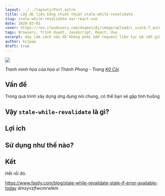 ```yaml
---
layout: ../../layouts/Post.astro
title: Lấy dữ liệu bằng chiến thuật stale-while-revalidate
slug: stale-while-revalidate-swr-react-vue
date: 2020-03-01
cover: https://res.cloudinary.com/duqeezi8j/image/upload/c_scale,f_auto,w_1000/v1583047037/ehkoo/80542220.jpg
tags: Browsers, Trình duyệt, JavaScript, React, Vue
excerpt: Hay làm cách nào để không phải bắn request liên tục mà vẫn giữ cho ứng dụng luôn tươi mới.
author: kcjpop
draft: true
---
```


![](https://res.cloudinary.com/duqeezi8j/image/upload/c_scale,f_auto,w_1000/v1583047037/ehkoo/80542220.jpg)

_Tranh minh họa của họa sĩ Thành Phong - Trang [K0 Còi](https://www.facebook.com/k0.coi/)_

## Vấn đề

Trong quá trình xây dựng ứng dụng nói chung, có thể bạn sẽ gặp tình huống

## Vậy `stale-while-revalidate` là gì?

## Lợi ích

## Sử dụng như thế nào?

## Kết

Hết rồi đó.

https://www.fastly.com/blog/stale-while-revalidate-stale-if-error-available-today
dmzyvzjfwcmrwlkm
